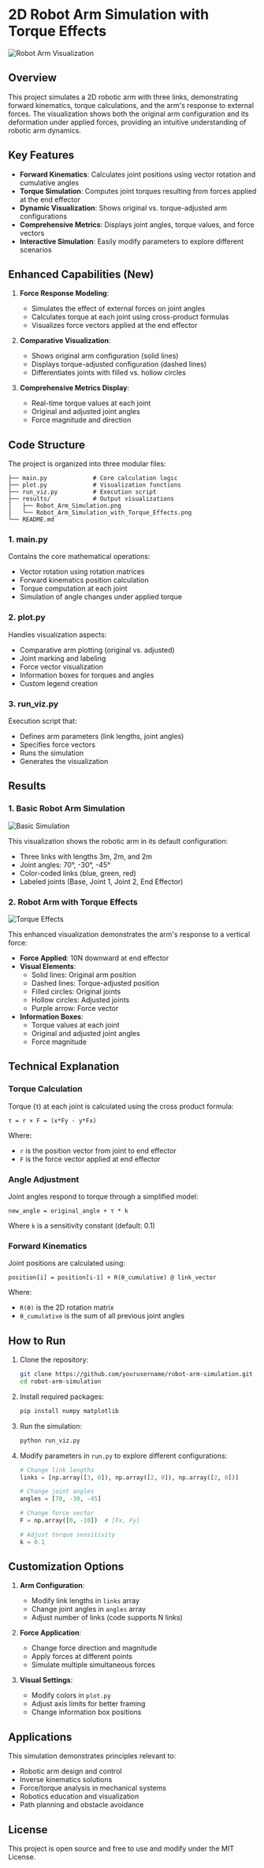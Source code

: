 # 2D Robot Arm Simulation with Torque Effects

![Robot Arm Visualization](results/Robot%20Arm%20Simulation%20with%20Torque%20Effects.png)

## Overview

This project simulates a 2D robotic arm with three links, demonstrating forward kinematics, torque calculations, and the arm's response to external forces. The visualization shows both the original arm configuration and its deformation under applied forces, providing an intuitive understanding of robotic arm dynamics.

## Key Features

* **Forward Kinematics**: Calculates joint positions using vector rotation and cumulative angles
* **Torque Simulation**: Computes joint torques resulting from forces applied at the end effector
* **Dynamic Visualization**: Shows original vs. torque-adjusted arm configurations
* **Comprehensive Metrics**: Displays joint angles, torque values, and force vectors
* **Interactive Simulation**: Easily modify parameters to explore different scenarios

## Enhanced Capabilities (New)

1. **Force Response Modeling**:
   - Simulates the effect of external forces on joint angles
   - Calculates torque at each joint using cross-product formulas
   - Visualizes force vectors applied at the end effector

2. **Comparative Visualization**:
   - Shows original arm configuration (solid lines)
   - Displays torque-adjusted configuration (dashed lines)
   - Differentiates joints with filled vs. hollow circles

3. **Comprehensive Metrics Display**:
   - Real-time torque values at each joint
   - Original and adjusted joint angles
   - Force magnitude and direction

## Code Structure

The project is organized into three modular files:

```
├── main.py             # Core calculation logic
├── plot.py             # Visualization functions
├── run_viz.py          # Execution script
├── results/            # Output visualizations
│   ├── Robot_Arm_Simulation.png
│   └── Robot_Arm_Simulation_with_Torque_Effects.png
└── README.md
```

### 1. main.py
Contains the core mathematical operations:
- Vector rotation using rotation matrices
- Forward kinematics position calculation
- Torque computation at each joint
- Simulation of angle changes under applied torque

### 2. plot.py
Handles visualization aspects:
- Comparative arm plotting (original vs. adjusted)
- Joint marking and labeling
- Force vector visualization
- Information boxes for torques and angles
- Custom legend creation

### 3. run_viz.py
Execution script that:
- Defines arm parameters (link lengths, joint angles)
- Specifies force vectors
- Runs the simulation
- Generates the visualization

## Results

### 1. Basic Robot Arm Simulation
![Basic Simulation](results/Robot%20Arm%20Simulation.pngg)

This visualization shows the robotic arm in its default configuration:
- Three links with lengths 3m, 2m, and 2m
- Joint angles: 70°, -30°, -45°
- Color-coded links (blue, green, red)
- Labeled joints (Base, Joint 1, Joint 2, End Effector)

### 2. Robot Arm with Torque Effects
![Torque Effects](results/Robot%20Arm%20Simulation%20with%20Torque%20Effects.png)

This enhanced visualization demonstrates the arm's response to a vertical force:
- **Force Applied**: 10N downward at end effector
- **Visual Elements**:
  - Solid lines: Original arm position
  - Dashed lines: Torque-adjusted position
  - Filled circles: Original joints
  - Hollow circles: Adjusted joints
  - Purple arrow: Force vector
- **Information Boxes**:
  - Torque values at each joint
  - Original and adjusted joint angles
  - Force magnitude

## Technical Explanation

### Torque Calculation
Torque (τ) at each joint is calculated using the cross product formula:
```
τ = r × F = (x*Fy - y*Fx)
```
Where:
- `r` is the position vector from joint to end effector
- `F` is the force vector applied at end effector

### Angle Adjustment
Joint angles respond to torque through a simplified model:
```
new_angle = original_angle + τ * k
```
Where `k` is a sensitivity constant (default: 0.1)

### Forward Kinematics
Joint positions are calculated using:
```
position[i] = position[i-1] + R(θ_cumulative) @ link_vector
```
Where:
- `R(θ)` is the 2D rotation matrix
- `θ_cumulative` is the sum of all previous joint angles

## How to Run

1. Clone the repository:
   ```bash
   git clone https://github.com/yourusername/robot-arm-simulation.git
   cd robot-arm-simulation
   ```

2. Install required packages:
   ```bash
   pip install numpy matplotlib
   ```

3. Run the simulation:
   ```bash
   python run_viz.py
   ```

4. Modify parameters in `run.py` to explore different configurations:
   ```python
   # Change link lengths
   links = [np.array([3, 0]), np.array([2, 0]), np.array([2, 0])]
   
   # Change joint angles
   angles = [70, -30, -45]
   
   # Change force vector
   F = np.array([0, -10])  # [Fx, Fy]
   
   # Adjust torque sensitivity
   k = 0.1
   ```

## Customization Options

1. **Arm Configuration**:
   - Modify link lengths in `links` array
   - Change joint angles in `angles` array
   - Adjust number of links (code supports N links)

2. **Force Application**:
   - Change force direction and magnitude
   - Apply forces at different points
   - Simulate multiple simultaneous forces

3. **Visual Settings**:
   - Modify colors in `plot.py`
   - Adjust axis limits for better framing
   - Change information box positions

## Applications

This simulation demonstrates principles relevant to:
- Robotic arm design and control
- Inverse kinematics solutions
- Force/torque analysis in mechanical systems
- Robotics education and visualization
- Path planning and obstacle avoidance

## License

This project is open source and free to use and modify under the MIT License.